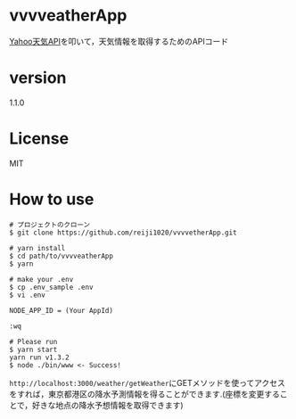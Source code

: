 # vvvveatherApp

[Yahoo天気API](https://developer.yahoo.co.jp/webapi/map/openlocalplatform/v1/weather.html)を叩いて，天気情報を取得するためのAPIコード

# version
1.1.0

# License
MIT

# How to use

```
# プロジェクトのクローン
$ git clone https://github.com/reiji1020/vvvvetherApp.git

# yarn install
$ cd path/to/vvvveatherApp
$ yarn

# make your .env
$ cp .env_sample .env
$ vi .env

NODE_APP_ID = (Your AppId)

:wq

# Please run
$ yarn start
yarn run v1.3.2
$ node ./bin/www <- Success!
```

`http://localhost:3000/weather/getWeather`にGETメソッドを使ってアクセスをすれば，東京都港区の降水予測情報を得ることができます.(座標を変更することで，好きな地点の降水予想情報を取得できます)